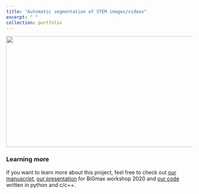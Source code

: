 ```yaml
---
title: "Automatic segmentation of STEM images/videos"
excerpt: " "
collection: portfolio
---
```


<p align="center">
<img src="https://media.giphy.com/media/cnX46yrVsp0MRc1kaX/giphy.gif" width="600" height="300" >
</p>

### Learning more
If you want to learn more about this project, feel free to check out [our manuscript](https://github.com/NingWang1990/pySTEM/blob/master/paper/paper_segmentation.pdf?raw=true), [our presentation](https://github.com/NingWang1990/pySTEM/blob/master/slides/BiGmax2020.pdf?raw=true) for BiGmax workshop 2020 and [our code](https://github.com/NingWang1990/pySTEM) written in python and c/c++. 

